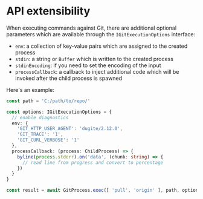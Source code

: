 # API extensibility

When executing commands against Git, there are additional optional parameters
which are available through the `IGitExecutionOptions` interface:

 - `env`: a collection of key-value pairs which are assigned to the created
    process
 - `stdin`: a string or `Buffer` which is written to the created process
 - `stdinEncoding`: if you need to set the encoding of the input
 - `processCallback`: a callback to inject additional code which will be invoked
    after the child process is spawned

Here's an example:

```ts
const path = 'C:/path/to/repo/'

const options: IGitExecutionOptions = {
  // enable diagnostics
  env: {
    'GIT_HTTP_USER_AGENT': 'dugite/2.12.0',
    'GIT_TRACE': '1',
    'GIT_CURL_VERBOSE': '1'
  },
  processCallback: (process: ChildProcess) => {
    byline(process.stderr).on('data', (chunk: string) => {
      // read line from progress and convert to percentage
    })
  }
}

const result = await GitProcess.exec([ 'pull', 'origin' ], path, options)
```
